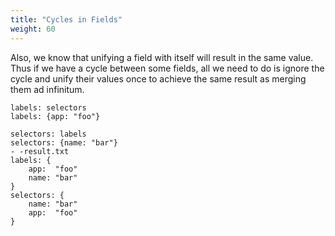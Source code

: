 ```yaml
---
title: "Cycles in Fields"
weight: 60
---
```


Also, we know that unifying a field with itself will result in the same value.
Thus if we have a cycle between some fields, all we need to do is ignore
the cycle and unify their values once to achieve the same result as
merging them ad infinitum.

```cue
labels: selectors
labels: {app: "foo"}

selectors: labels
selectors: {name: "bar"}
- -result.txt
labels: {
	app:  "foo"
	name: "bar"
}
selectors: {
	name: "bar"
	app:  "foo"
}
```
